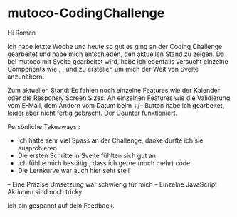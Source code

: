 # mutoco-CodingChallenge

Hi Roman

Ich habe letzte Woche und heute so gut es ging an der Coding Challenge gearbeitet und habe mich entschieden, den aktuellen Stand zu zeigen.
Da bei mutoco mit Svelte gearbeitet wird, habe ich ebenfalls versucht einzelne Components wie <Navbar />, <Event />, <Trennlinie /> und <Reminder /> zu erstellen um mich der Welt von Svelte anzunähern.

Zum aktuellen Stand: Es fehlen noch einzelne Features wie der Kalender oder die Responsiv Screen Sizes. An einzelnen Features wie die Validierung vom E-Mail, dem Ändern vom Datum beim +/– Button habe ich gearbeitet, leider aber nicht fertig gebracht. Der Counter funktioniert.

Persönliche Takeaways :
+ Ich hatte sehr viel Spass an der Challenge, danke durfte ich sie ausprobieren
+ Die ersten Schritte in Svelte fühlten sich gut an
+ Ich fühlte mich bestätigt, dass ich gerne (noch mehr) code
+ Die Lernkurve war auch hier sehr steil

– Eine Präzise Umsetzung war schwierig für mich
– Einzelne JavaScript Aktionen sind noch tricky

Ich bin gespannt auf dein Feedback.
